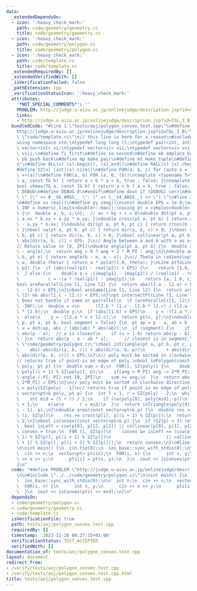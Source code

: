 ```yaml
---
data:
  _extendedDependsOn:
  - icon: ':heavy_check_mark:'
    path: code/geometry/geometry.cc
    title: code/geometry/geometry.cc
  - icon: ':heavy_check_mark:'
    path: code/geometry/polygon.cc
    title: code/geometry/polygon.cc
  - icon: ':heavy_check_mark:'
    path: code/template.cc
    title: code/template.cc
  _extendedRequiredBy: []
  _extendedVerifiedWith: []
  _isVerificationFailed: false
  _pathExtension: cpp
  _verificationStatusIcon: ':heavy_check_mark:'
  attributes:
    '*NOT_SPECIAL_COMMENTS*': ''
    PROBLEM: http://judge.u-aizu.ac.jp/onlinejudge/description.jsp?id=CGL_3_B
    links:
    - http://judge.u-aizu.ac.jp/onlinejudge/description.jsp?id=CGL_3_B
  bundledCode: "#line 1 \"tests/aoj/polygon_convex.test.cpp\"\n#define PROBLEM \"\
    http://judge.u-aizu.ac.jp/onlinejudge/description.jsp?id=CGL_3_B\"\n\n#line 1\
    \ \"code/template.cc\"\n// this line is here for a reason\n#include <bits/stdc++.h>\n\
    using namespace std;\ntypedef long long ll;\ntypedef pair<int, int> ii;\ntypedef\
    \ vector<int> vi;\ntypedef vector<ii> vii;\ntypedef vector<vi> vvi;\ntypedef vector<vii>\
    \ vvii;\n#define fi first\n#define se second\n#define eb emplace_back\n#define\
    \ pb push_back\n#define mp make_pair\n#define mt make_tuple\n#define endl '\\\
    n'\n#define ALL(x) (x).begin(), (x).end()\n#define RALL(x) (x).rbegin(), (x).rend()\n\
    #define SZ(x) (int)(x).size()\n#define FOR(a, b, c) for (auto a = (b); (a) < (c);\
    \ ++(a))\n#define F0R(a, b) FOR (a, 0, (b))\ntemplate <typename T>\nbool ckmin(T&\
    \ a, const T& b) { return a > b ? a = b, true : false; }\ntemplate <typename T>\n\
    bool ckmax(T& a, const T& b) { return a < b ? a = b, true : false; }\n#ifndef\
    \ DEBUG\n#define DEBUG 0\n#endif\n#define dout if (DEBUG) cerr\n#define dvar(...)\
    \ \" [\" << #__VA_ARGS__ \": \" << (__VA_ARGS__) << \"] \"\n#line 2 \"code/geometry/geometry.cc\"\
    \n#define xx real()\n#define yy imag()\nconst double EPS = 1e-9;\nconst double\
    \ INF = numeric_limits<double>::max();\nusing pt = complex<double>;\nstruct Line\
    \ {\n  double a, b, c;\n};  // ax + by + c = 0\ndouble dot(pt a, pt b) { return\
    \ a.xx * b.xx + a.yy * b.yy; }\ndouble cross(pt a, pt b) { return a.xx * b.yy\
    \ - a.yy * b.xx; }\ndouble dir(pt a, pt b, pt c) { return cross(b - a, c - a);\
    \ }\nbool cw(pt a, pt b, pt c) { return dir(a, b, c) < 0; }\nbool ccw(pt a, pt\
    \ b, pt c) { return dir(a, b, c) > 0; }\nbool collinear(pt a, pt b, pt c) { return\
    \ abs(dir(a, b, c)) < EPS; }\n// Angle between a and b with o as origin (ccw).\n\
    // Return value in [0, 2PI)\ndouble angle(pt a, pt b) {\n  double ang = arg(a)\
    \ - arg(b);\n  return ang < 0 ? ang + 2 * M_PI : ang;\n}\ndouble angle(pt a, pt\
    \ b, pt o) { return angle(b - o, a - o); }\n// Theta in radiens\npt rotate(pt\
    \ a, double theta) { return a * polar(1.0, theta); }\nLine ptToLine(pt p1, pt\
    \ p2) {\n  if (abs(real(p1) - real(p2)) < EPS) {\n    return {1.0, 0.0, -real(p1)};\n\
    \  } else {\n    double a = -(imag(p1) - imag(p2)) / (real(p1) - real(p2)),\n\
    \           c = -(a * real(p1)) - imag(p1);\n    return {a, 1.0, c};\n  }\n}\n\
    bool areParallel(Line l1, Line l2) {\n  return abs(l1.a - l2.a) < EPS && abs(l1.b\
    \ - l2.b) < EPS;\n}\nbool areSame(Line l1, Line l2) {\n  return areParallel(l1,\
    \ l2) && abs(l1.c - l2.c) < EPS;\n}\npt intersectPt(Line l1, Line l2) {\n  //\
    \ Does not handle if same or parrallel\n  if (areParallel(l1, l2)) return pt(-INF,\
    \ -INF);\n  double x =\n      (l2.b * l1.c - l1.b * l2.c) / (l2.a * l1.b - l1.a\
    \ * l2.b);\n  double y;\n  if (abs(l1.b) < EPS)\n    y = -(l1.a * x + l1.c);\n\
    \  else\n    y = -(l2.a * x + l2.c);\n  return pt(x, y);\n}\ndouble distToLine(pt\
    \ p, pt a, pt b, bool segment = false) {\n  pt ap = p - a, ab = b - a;\n  double\
    \ u = dot(ap, ab) / (abs(ab) * abs(ab));\n  if (segment) {\n    if (u < 0.0) return\
    \ abs(p - a);  // a is closest\n    if (u > 1.0) return abs(p - b);  // b is closest\n\
    \  }\n  return abs(p - a - ab * u);      // closest is in segment.\n}\n#line 2\
    \ \"code/geometry/polygon.cc\"\nbool inTriangle(pt a, pt b, pt c, pt p) {\n  return\n\
    \    abs(-abs(dir(a, b, c)) + abs(dir(a, b, p))\n        + abs(dir(a, p, c)) +\
    \ abs(dir(p, b, c))) < EPS;\n}\n// poly must be sorted in clockwise direction.\n\
    // returns true if point is on edge of poly.\nbool inPolygon(const vector<pt>&\
    \ poly, pt p) {\n  double sum = 0;\n  F0R(i, SZ(poly)) {\n    double ang = angle(poly[i],\
    \ poly[(i + 1) % SZ(poly)], p);\n    if(ang > M_PI) ang -= 2*M_PI; // we want\
    \ angle (-PI, PI] not [0, 2PI)\n    sum += ang;\n  }\n  return abs(abs(sum) -\
    \ 2*M_PI) < EPS;\n}\n// poly must be sorted in clockwise direction.\n// poly[0]\
    \ = poly[SZ(poly) - 1]\n// returns true if point is on edge of poly.\nbool inConvexPolygon(const\
    \ vector<pt>& poly, pt p) {\n  int l = 1, r = SZ(poly) - 2;\n  while (l < r) {\n\
    \    int mid = (l + r) / 2;\n    if (cw(poly[0], poly[mid], p))\n      l = mid\
    \ + 1;\n    else\n      r = mid;\n  }\n  return inTriangle(poly[0], poly[l], poly[l\
    \ - 1], p);\n}\ndouble area(const vector<pt>& p) {\n  double res = 0.0;\n  F0R\
    \ (i, SZ(p))\n    res += cross(p[i], p[(i + 1) % SZ(p)]);\n  return abs(res) /\
    \ 2;\n}\nbool isConvex(const vector<pt>& p) {\n  if (SZ(p) < 3) return false;\n\
    \  bool isLeft = ccw(p[0], p[1], p[2]) || collinear(p[0], p[1], p[2]),\n     \
    \ convex = true;\n  F0R (i, SZ(p))\n    convex &= isLeft == (ccw(p[i], p[(i +\
    \ 1) % SZ(p)], p[(i + 2) % SZ(p)])\n                     || collinear(p[i], p[(i\
    \ + 1) % SZ(p)], p[(i + 2) % SZ(p)]));\n  return convex;\n}\n#line 4 \"tests/aoj/polygon_convex.test.cpp\"\
    \n\nint main() {\n  cin.tie(0);\n  ios_base::sync_with_stdio(0);\n\n  int n;\n\
    \  cin >> n;\n  vector<pt> pts(n);\n  F0R(i, n) {\n      int x, y;\n      cin\
    \ >> x >> y;\n      pts[i] = pt(x, y);\n  }\n  cout << isConvex(pts) << endl;\n\
    }\n"
  code: "#define PROBLEM \"http://judge.u-aizu.ac.jp/onlinejudge/description.jsp?id=CGL_3_B\"\
    \n\n#include \"../../code/geometry/polygon.cc\"\n\nint main() {\n  cin.tie(0);\n\
    \  ios_base::sync_with_stdio(0);\n\n  int n;\n  cin >> n;\n  vector<pt> pts(n);\n\
    \  F0R(i, n) {\n      int x, y;\n      cin >> x >> y;\n      pts[i] = pt(x, y);\n\
    \  }\n  cout << isConvex(pts) << endl;\n}\n"
  dependsOn:
  - code/geometry/polygon.cc
  - code/geometry/geometry.cc
  - code/template.cc
  isVerificationFile: true
  path: tests/aoj/polygon_convex.test.cpp
  requiredBy: []
  timestamp: '2023-12-28 00:27:15+01:00'
  verificationStatus: TEST_ACCEPTED
  verifiedWith: []
documentation_of: tests/aoj/polygon_convex.test.cpp
layout: document
redirect_from:
- /verify/tests/aoj/polygon_convex.test.cpp
- /verify/tests/aoj/polygon_convex.test.cpp.html
title: tests/aoj/polygon_convex.test.cpp
---
```

